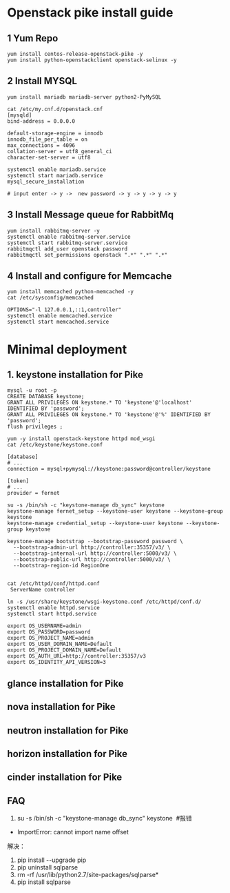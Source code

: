 # Openstack pike install guide
## 1 Yum Repo
```shell
yum install centos-release-openstack-pike -y
yum install python-openstackclient openstack-selinux -y
```

## 2 Install MYSQL
```shell
yum install mariadb mariadb-server python2-PyMySQL

cat /etc/my.cnf.d/openstack.cnf
[mysqld]
bind-address = 0.0.0.0

default-storage-engine = innodb
innodb_file_per_table = on
max_connections = 4096
collation-server = utf8_general_ci
character-set-server = utf8

systemctl enable mariadb.service
systemctl start mariadb.service
mysql_secure_installation

# input enter -> y ->  new password -> y -> y -> y -> y 
```

## 3 Install Message queue for RabbitMq
```shell
yum install rabbitmq-server -y
systemctl enable rabbitmq-server.service
systemctl start rabbitmq-server.service
rabbitmqctl add_user openstack password
rabbitmqctl set_permissions openstack ".*" ".*" ".*"
```

## 4 Install and configure for Memcache
```shell
yum install memcached python-memcached -y
cat /etc/sysconfig/memcached

OPTIONS="-l 127.0.0.1,::1,controller"
systemctl enable memcached.service
systemctl start memcached.service
```

# Minimal deployment
## 1. keystone installation for Pike
```shell
mysql -u root -p
CREATE DATABASE keystone;
GRANT ALL PRIVILEGES ON keystone.* TO 'keystone'@'localhost' IDENTIFIED BY 'password';
GRANT ALL PRIVILEGES ON keystone.* TO 'keystone'@'%' IDENTIFIED BY 'password';
flush privileges ;

yum -y install openstack-keystone httpd mod_wsgi
cat /etc/keystone/keystone.conf

[database]
# ...
connection = mysql+pymysql://keystone:password@controller/keystone

[token]
# ...
provider = fernet

su -s /bin/sh -c "keystone-manage db_sync" keystone
keystone-manage fernet_setup --keystone-user keystone --keystone-group keystone
keystone-manage credential_setup --keystone-user keystone --keystone-group keystone

keystone-manage bootstrap --bootstrap-password password \
  --bootstrap-admin-url http://controller:35357/v3/ \
  --bootstrap-internal-url http://controller:5000/v3/ \
  --bootstrap-public-url http://controller:5000/v3/ \
  --bootstrap-region-id RegionOne
  
  
cat /etc/httpd/conf/httpd.conf
 ServerName controller

ln -s /usr/share/keystone/wsgi-keystone.conf /etc/httpd/conf.d/
systemctl enable httpd.service
systemctl start httpd.service

export OS_USERNAME=admin
export OS_PASSWORD=password
export OS_PROJECT_NAME=admin
export OS_USER_DOMAIN_NAME=Default
export OS_PROJECT_DOMAIN_NAME=Default
export OS_AUTH_URL=http://controller:35357/v3
export OS_IDENTITY_API_VERSION=3
```

## glance installation for Pike
## nova installation for Pike
## neutron installation for Pike
## horizon installation for Pike
## cinder installation for Pike


## FAQ
1. su -s /bin/sh -c "keystone-manage db_sync" keystone  #报错
- ImportError: cannot import name offset

解决：

  1. pip install --upgrade pip
  2. pip uninstall sqlparse
  3. rm -rf  /usr/lib/python2.7/site-packages/sqlparse*
  4. pip install sqlparse

